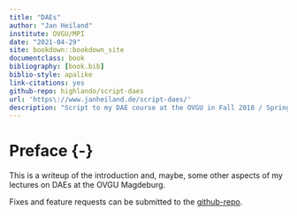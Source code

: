 ```yaml
--- 
title: "DAEs"
author: "Jan Heiland"
institute: OVGU/MPI
date: "2021-04-29"
site: bookdown::bookdown_site
documentclass: book
bibliography: [book.bib]
biblio-style: apalike
link-citations: yes
github-repo: highlando/script-daes
url: 'https\://www.janheiland.de/script-daes/'
description: "Script to my DAE course at the OVGU in Fall 2018 / Spring 2021"
---
```


# Preface {-}

This is a writeup of the introduction and, maybe, some other aspects of my lectures on DAEs at the OVGU Magdeburg.

Fixes and feature requests can be submitted to the [github-repo](https://github.com/highlando/script-daes).
